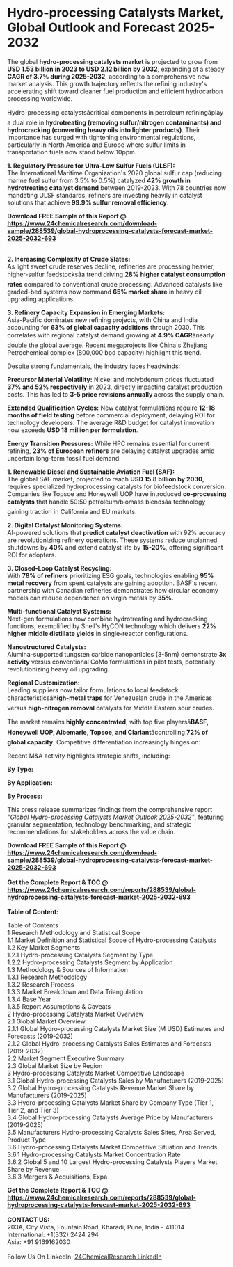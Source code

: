 <h1>Hydro-processing Catalysts Market, Global Outlook and Forecast 2025-2032</h1><p>The global <strong>hydro-processing catalysts market</strong> is projected to grow from <strong>USD 1.53 billion in 2023 to USD 2.12 billion by 2032</strong>, expanding at a steady <strong>CAGR of 3.7% during 2025-2032</strong>, according to a comprehensive new market analysis. This growth trajectory reflects the refining industry's accelerating shift toward cleaner fuel production and efficient hydrocarbon processing worldwide.</p><p>Hydro-processing catalystsâcritical components in petroleum refiningâplay a dual role in <strong>hydrotreating (removing sulfur/nitrogen contaminants) and hydrocracking (converting heavy oils into lighter products)</strong>. Their importance has surged with tightening environmental regulations, particularly in North America and Europe where sulfur limits in transportation fuels now stand below 10ppm.</p><p><strong>1. Regulatory Pressure for Ultra-Low Sulfur Fuels (ULSF):</strong><br>
The International Maritime Organization's 2020 global sulfur cap (reducing marine fuel sulfur from 3.5% to 0.5%) catalyzed <strong>42% growth in hydrotreating catalyst demand</strong> between 2019-2023. With 78 countries now mandating ULSF standards, refiners are investing heavily in catalyst solutions that achieve <strong>99.9% sulfur removal efficiency</strong>.</p><div><b>Download FREE Sample of this Report @ 
            <a href="https://www.24chemicalresearch.com/download-sample/288539/global-hydroprocessing-catalysts-forecast-market-2025-2032-693">
            https://www.24chemicalresearch.com/download-sample/288539/global-hydroprocessing-catalysts-forecast-market-2025-2032-693</a></b></div><br><p><strong>2. Increasing Complexity of Crude Slates:</strong><br>
As light sweet crude reserves decline, refineries are processing heavier, higher-sulfur feedstocksâa trend driving <strong>28% higher catalyst consumption rates</strong> compared to conventional crude processing. Advanced catalysts like graded-bed systems now command <strong>65% market share</strong> in heavy oil upgrading applications.</p><p><strong>3. Refinery Capacity Expansion in Emerging Markets:</strong><br>
Asia-Pacific dominates new refining projects, with China and India accounting for <strong>63% of global capacity additions</strong> through 2030. This correlates with regional catalyst demand growing at <strong>4.9% CAGR</strong>ânearly double the global average. Recent megaprojects like China's Zhejiang Petrochemical complex (800,000 bpd capacity) highlight this trend.</p><p>Despite strong fundamentals, the industry faces headwinds:</p><p><strong>Precursor Material Volatility:</strong> Nickel and molybdenum prices fluctuated <strong>37% and 52% respectively</strong> in 2023, directly impacting catalyst production costs. This has led to <strong>3-5 price revisions annually</strong> across the supply chain.</p><p><strong>Extended Qualification Cycles:</strong> New catalyst formulations require <strong>12-18 months of field testing</strong> before commercial deployment, delaying ROI for technology developers. The average R&amp;D budget for catalyst innovation now exceeds <strong>USD 18 million per formulation</strong>.</p><p><strong>Energy Transition Pressures:</strong> While HPC remains essential for current refining, <strong>23% of European refiners</strong> are delaying catalyst upgrades amid uncertain long-term fossil fuel demand.</p><p><strong>1. Renewable Diesel and Sustainable Aviation Fuel (SAF):</strong><br>
The global SAF market, projected to reach <strong>USD 15.8 billion by 2030</strong>, requires specialized hydroprocessing catalysts for biofeedstock conversion. Companies like Topsoe and Honeywell UOP have introduced <strong>co-processing catalysts</strong> that handle 50:50 petroleum/biomass blendsâa technology gaining traction in California and EU markets.</p><p><strong>2. Digital Catalyst Monitoring Systems:</strong><br>
AI-powered solutions that <strong>predict catalyst deactivation</strong> with 92% accuracy are revolutionizing refinery operations. These systems reduce unplanned shutdowns by <strong>40%</strong> and extend catalyst life by <strong>15-20%</strong>, offering significant ROI for adopters.</p><p><strong>3. Closed-Loop Catalyst Recycling:</strong><br>
With <strong>78% of refiners</strong> prioritizing ESG goals, technologies enabling <strong>95% metal recovery</strong> from spent catalysts are gaining adoption. BASF's recent partnership with Canadian refineries demonstrates how circular economy models can reduce dependence on virgin metals by <strong>35%</strong>.</p><p><strong>Multi-functional Catalyst Systems:</strong><br>
	Next-gen formulations now combine hydrotreating and hydrocracking functions, exemplified by Shell's HyCON technology which delivers <strong>22% higher middle distillate yields</strong> in single-reactor configurations.</p><p><strong>Nanostructured Catalysts:</strong><br>
	Alumina-supported tungsten carbide nanoparticles (3-5nm) demonstrate <strong>3x activity</strong> versus conventional CoMo formulations in pilot tests, potentially revolutionizing heavy oil upgrading.</p><p><strong>Regional Customization:</strong><br>
	Leading suppliers now tailor formulations to local feedstock characteristicsâ<strong>high-metal traps</strong> for Venezuelan crude in the Americas versus <strong>high-nitrogen removal</strong> catalysts for Middle Eastern sour crudes.</p><p>The market remains <strong>highly concentrated</strong>, with top five playersâ<strong>BASF, Honeywell UOP, Albemarle, Topsoe, and Clariant</strong>âcontrolling <strong>72% of global capacity</strong>. Competitive differentiation increasingly hinges on:</p><p>Recent M&amp;A activity highlights strategic shifts, including:</p><p><strong>By Type:</strong></p><p><strong>By Application:</strong></p><p><strong>By Process:</strong></p><p>This press release summarizes findings from the comprehensive report <em>"Global Hydro-processing Catalysts Market Outlook 2025-2032"</em>, featuring granular segmentation, technology benchmarking, and strategic recommendations for stakeholders across the value chain.</p><div><b>Download FREE Sample of this Report @ 
            <a href="https://www.24chemicalresearch.com/download-sample/288539/global-hydroprocessing-catalysts-forecast-market-2025-2032-693">
            https://www.24chemicalresearch.com/download-sample/288539/global-hydroprocessing-catalysts-forecast-market-2025-2032-693</a></b></div><br><div><b>Get the Complete Report & TOC @ 
            <a href="https://www.24chemicalresearch.com/reports/288539/global-hydroprocessing-catalysts-forecast-market-2025-2032-693">
            https://www.24chemicalresearch.com/reports/288539/global-hydroprocessing-catalysts-forecast-market-2025-2032-693</a></b></div><br>
            <b>Table of Content:</b><p>Table of Contents<br />
1 Research Methodology and Statistical Scope<br />
1.1 Market Definition and Statistical Scope of Hydro-processing Catalysts<br />
1.2 Key Market Segments<br />
1.2.1 Hydro-processing Catalysts Segment by Type<br />
1.2.2 Hydro-processing Catalysts Segment by Application<br />
1.3 Methodology & Sources of Information<br />
1.3.1 Research Methodology<br />
1.3.2 Research Process<br />
1.3.3 Market Breakdown and Data Triangulation<br />
1.3.4 Base Year<br />
1.3.5 Report Assumptions & Caveats<br />
2 Hydro-processing Catalysts Market Overview<br />
2.1 Global Market Overview<br />
2.1.1 Global Hydro-processing Catalysts Market Size (M USD) Estimates and Forecasts (2019-2032)<br />
2.1.2 Global Hydro-processing Catalysts Sales Estimates and Forecasts (2019-2032)<br />
2.2 Market Segment Executive Summary<br />
2.3 Global Market Size by Region<br />
3 Hydro-processing Catalysts Market Competitive Landscape<br />
3.1 Global Hydro-processing Catalysts Sales by Manufacturers (2019-2025)<br />
3.2 Global Hydro-processing Catalysts Revenue Market Share by Manufacturers (2019-2025)<br />
3.3 Hydro-processing Catalysts Market Share by Company Type (Tier 1, Tier 2, and Tier 3)<br />
3.4 Global Hydro-processing Catalysts Average Price by Manufacturers (2019-2025)<br />
3.5 Manufacturers Hydro-processing Catalysts Sales Sites, Area Served, Product Type<br />
3.6 Hydro-processing Catalysts Market Competitive Situation and Trends<br />
3.6.1 Hydro-processing Catalysts Market Concentration Rate<br />
3.6.2 Global 5 and 10 Largest Hydro-processing Catalysts Players Market Share by Revenue<br />
3.6.3 Mergers & Acquisitions, Expa</p><div><b>Get the Complete Report & TOC @ 
            <a href="https://www.24chemicalresearch.com/reports/288539/global-hydroprocessing-catalysts-forecast-market-2025-2032-693">
            https://www.24chemicalresearch.com/reports/288539/global-hydroprocessing-catalysts-forecast-market-2025-2032-693</a></b></div><br><b>CONTACT US:</b><br>
            203A, City Vista, Fountain Road, Kharadi, Pune, India - 411014<br>
            International: +1(332) 2424 294<br>
            Asia: +91 9169162030 <br><br>
            Follow Us On LinkedIn: <a href="https://www.linkedin.com/company/24chemicalresearch/">24ChemicalResearch LinkedIn</a>